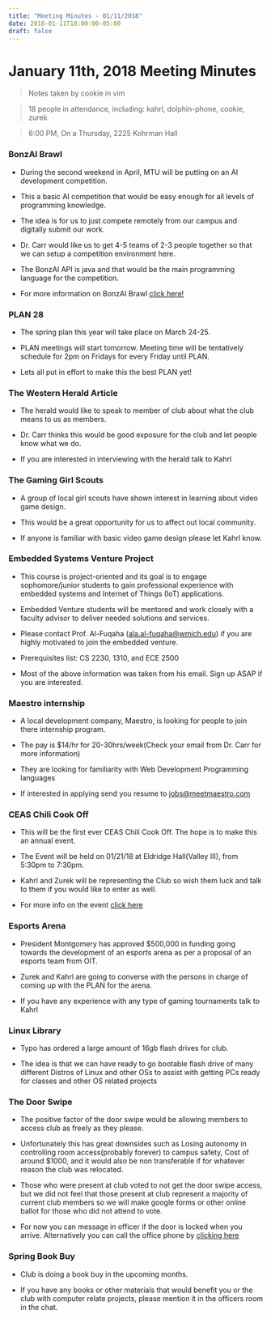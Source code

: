 ```yaml
---
title: "Meeting Minutes - 01/11/2018"
date: 2018-01-11T18:00:00-05:00
draft: false
---
```


# January 11th, 2018 Meeting Minutes
> Notes taken by cookie in vim

> 18 people in attendance, including: kahrl, dolphin-phone, cookie, zurek

> 6:00 PM, On a Thursday, 2225 Kohrman Hall


### BonzAI Brawl

- During the second weekend in April, MTU will be putting on an AI development competition.

- This a basic AI competition that would be easy enough for all levels of programming knowledge.

- The idea is for us to just compete remotely from our campus and digitally submit our work.

- Dr. Carr would like us to get 4-5 teams of 2-3 people together so that we can setup a competition environment here.

- The BonzAI API is java and that would be the main programming language for the competition.

- For more information on BonzAI Brawl [click here!](http://bonzai.cs.mtu.edu/)


### PLAN 28 

- The spring plan this year will take place on March 24-25.

- PLAN meetings will start tomorrow. Meeting time will be tentatively schedule for 2pm on Fridays for every Friday until PLAN.

- Lets all put in effort to make this the best PLAN yet!


### The Western Herald Article

- The herald would like to speak to member of club about what the club means to us as members.

- Dr. Carr thinks this would be good exposure for the club and let people know what we do.

- If you are interested in interviewing with the herald talk to Kahrl


### The Gaming Girl Scouts

- A group of local girl scouts have shown interest in learning about video game design. 

- This would be a great opportunity for us to affect out local community.

- If anyone is familiar with basic video game design please let Kahrl know.

### Embedded Systems Venture Project

- This course is project-oriented and its goal is to engage sophomore/junior students to gain professional experience with embedded systems and Internet of Things (IoT) applications. 

- Embedded Venture students will be mentored and work closely
with a faculty advisor to deliver needed solutions and services. 

- Please contact Prof. Al-Fuqaha (ala.al-fuqaha@wmich.edu) if you are highly motivated to join the embedded venture.

- Prerequisites list:  CS 2230, 1310, and ECE 2500

- Most of the above information was taken from his email. Sign up ASAP if you are interested.


### Maestro internship

- A local development company, Maestro,  is looking for people to join there internship program.

- The pay is $14/hr for 20-30hrs/week(Check your email from Dr. Carr for more information)

- They are looking for familiarity with Web Development Programming languages

- If interested in applying send you resume to jobs@meetmaestro.com
 

### CEAS Chili Cook Off

- This will be the first ever CEAS Chili Cook Off. The hope is to make this an annual event. 

- The Event will be held on 01/21/18 at Eldridge Hall(Valley III), from 5:30pm to 7:30pm.

- Kahrl and Zurek will be representing the Club so wish them luck and talk to them if you would like to enter as well.

- For more info on the event [click here](http://ceascookoff.eventbrite.com/)


### Esports Arena 

- President Montgomery has approved $500,000 in funding going towards the development of an esports arena as per a proposal of an esports team from OIT.

- Zurek and Kahrl are going to converse with the persons in charge of coming up with the PLAN for the arena.

- If you have any experience with any type of gaming tournaments talk to Kahrl


### Linux Library

- Typo has ordered a large amount of 16gb flash drives for club.

- The idea is that we can have ready to go bootable flash drive of many different Distros of Linux and other OSs to assist with getting PCs ready for classes and other OS related projects


### The Door Swipe

- The positive factor of the door swipe would be allowing members to access club as freely as they please.

- Unfortunately this has great downsides such as Losing autonomy in controlling room access(probably forever) to campus safety, Cost of around $1000, and it would also be non transferable if for whatever reason the club was relocated. 

- Those who were present at club voted to not get the door swipe access, but we did not feel that those present at club represent a majority of current club members so we will make google forms or other online ballot for those who did not attend to vote.

- For now you can message in officer if the door is locked when you arrive. Alternatively you can call the office phone by [clicking here](https://cclub.cs.wmich.edu/office/)


### Spring Book Buy 

- Club is doing a book buy in the upcoming months.

- If you have any books or other materials that would benefit you or the club with computer relate projects, please mention it in the officers room in the chat. 

